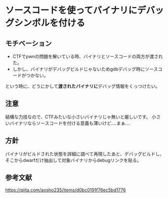 # ソースコードを使ってバイナリにデバッグシンボルを付ける

## モチベーション

- CTFでpwnの問題を解いている時、バイナリとソースコードの両方が渡された。
- しかし、バイナリがデバッグビルドじゃないためgdbデバッグ時にソースコードがつかない。

という時に、どうにかして**渡されたバイナリに**デバッグ情報をくっつけたい。

## 注意

結構な力技なので、CTFみたいな小さいバイナリじゃ無いと厳しいです。
小さいバイナリならソースコードを付ける意義も薄いけど....まぁ....

## 方針

バイナリがビルドされた状態を詳細に調べて再現したあと、デバッグビルドし、そこからdwarfだけ抽出して対象バイナリからdebugリンクを貼る。

## 参考文献
https://qiita.com/aosho235/items/d0bc0191f76ec5bd1776




